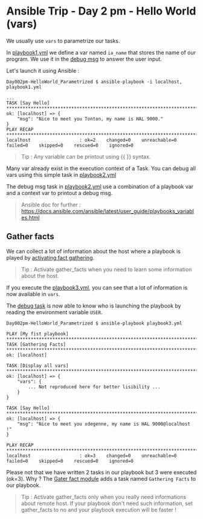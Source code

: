 # Ansible Trip - Day 2 pm - Hello World (vars)

We usually use `vars` to parametrize our tasks.

In [playbook1.yml](playbook1.yml#L7-L8) we define a var named `ia_name` that stores the name of our program.
We use it in the [debug msg](playbook1.yml#L19) to answer the user input.

Let's launch it using Ansible :

```
Day002pm-HelloWorld_Parametrized $ ansible-playbook -i localhost, playbook1.yml
```
```
...
TASK [Say Hello] ****************************************************************************************************
ok: [localhost] => {
    "msg": "Nice to meet you Tonton, my name is HAL 9000."
}
PLAY RECAP **********************************************************************************************************
localhost                  : ok=2    changed=0    unreachable=0    failed=0    skipped=0    rescued=0    ignored=0
```

> Tip : Any variable can be printout using {{ }} syntax.

Many var already exist in the execution context of a Task. You can debug all vars using this simple task in [playbook2.yml](playbook2.yml#L12-L14)

The debug msg task in [playbook2.yml](playbook2.yml#L16-L18) use a combination of a playbook var and a context var to printout a debug msg.

> Ansible doc for further : https://docs.ansible.com/ansible/latest/user_guide/playbooks_variables.html

## Gather facts

We can collect a lot of information about the host where a playbook is played by [activating fact gathering](playbook3.yml#L5).

> Tip : Activate gather_facts when you need to learn some information about the host.

If you execute the [playbook3.yml](playbook3.yml), you can see that a lot of information is now available in `vars`.

The [debug task](playbook3.yml#L18) is now able to know who is launching the playbook by reading the environment variable `USER`.

```
Day002pm-HelloWorld_Parametrized $ ansible-playbook playbook3.yml
```
```
PLAY [My fist playbook] *********************************************************************************************************************
TASK [Gathering Facts] *********************************************************************************************************************
ok: [localhost]

TASK [Display all vars] *********************************************************************************************************************
ok: [localhost] => {
    "vars": {
        ... Not reproduced here for better lisibility ...
    }
}

TASK [Say Hello] *********************************************************************************************************************
ok: [localhost] => {
    "msg": "Nice to meet you xdegenne, my name is HAL 9000@localhost !"
}

PLAY RECAP **********************************************************************************************************
localhost                  : ok=3    changed=0    unreachable=0    failed=0    skipped=0    rescued=0    ignored=0
```

Please not that we have written 2 tasks in our playbook but 3 were executed (ok=3). Why ? The [Gater fact module](https://docs.ansible.com/ansible/latest/modules/gather_facts_module.html) adds a task named `Gathering Facts` to our playbook.

> Tip : Activate gather_facts only when you really need informations about remote host. If your playbook don't need such information, set gather_facts to no and your playbook execution will be faster !
